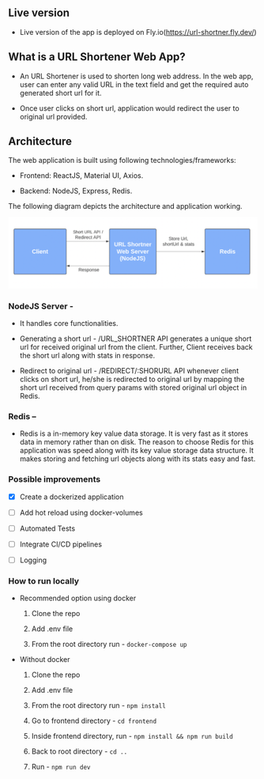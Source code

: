 ## Live version

- Live version of the app is deployed on Fly.io(https://url-shortner.fly.dev/)

## What is a URL Shortener Web App?

- An URL Shortener is used to shorten long web address. In the web app, user
  can enter any valid URL in the text field and get the required auto generated
  short url for it.

- Once user clicks on short url, application would redirect the user to original url
  provided.

## Architecture

The web application is built using following technologies/frameworks:

- Frontend: ReactJS, Material UI, Axios.

- Backend: NodeJS, Express, Redis.

The following diagram depicts the architecture and application working.

![alt text](https://github.com/chintal31/urlShortner/blob/main/architecture.png?raw=true)

### NodeJS Server -

- It handles core functionalities.

- Generating a short url - /URL_SHORTNER API generates a unique short url
  for received original url from the client. Further, Client receives back the short
  url along with stats in response.

- Redirect to original url - /REDIRECT/:SHORURL API whenever client clicks
  on short url, he/she is redirected to original url by mapping the short url
  received from query params with stored original url object in Redis.

### Redis –

- Redis is a in-memory key value data storage. It is very fast as it stores data
  in memory rather than on disk. The reason to choose Redis for this application was
  speed along with its key value storage data structure. It makes storing and fetching
  url objects along with its stats easy and fast.

### Possible improvements

- [x] Create a dockerized application

- [ ] Add hot reload using docker-volumes

- [ ] Automated Tests

- [ ] Integrate CI/CD pipelines

- [ ] Logging

### How to run locally

- Recommended option using docker

  1. Clone the repo

  2. Add .env file

  3. From the root directory run - `docker-compose up`

- Without docker

  1. Clone the repo

  2. Add .env file

  3. From the root directory run - `npm install`

  4. Go to frontend directory - `cd frontend`

  5. Inside frontend directory, run - `npm install && npm run build`

  6. Back to root directory - `cd ..`

  7. Run - `npm run dev`
